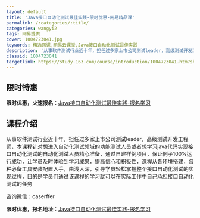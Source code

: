 ```yaml
---
layout: default
title: 'Java接口自动化测试最佳实践-限时优惠-网易精品课'
permalink: /:categories/:title/
categories: wangyi2
tags: 网易提供
cover: 1004723041.jpg
keywords: 精选网课,网易云课堂,Java接口自动化测试最佳实践
description: '从事软件测试行业近十年，担任过多家上市公司测试leader，高级测试开发工程师，本课程针对想进入自动化测试领域的功能测试'
classid: 1004723041
targetlink: https://study.163.com/course/introduction/1004723041.htm?share=1&shareId=1025206652&utm_campaign=share&utm_medium=iphoneShare&utm_source=&utm_u=1025206652
---
```


## 限时特惠

**限时优惠，火速报名**：[Java接口自动化测试最佳实践-报名学习](https://study.163.com/course/introduction/1004723041.htm?share=1&shareId=1025206652&utm_campaign=share&utm_medium=iphoneShare&utm_source=&utm_u=1025206652)

## 课程介绍

从事软件测试行业近十年，担任过多家上市公司测试leader，高级测试开发工程师，本课程针对想进入自动化测试领域的功能测试人员或者想学习java代码实现接口自动化测试的自动化测试人员精心准备，通过自建样例项目，保证例子100%运行成功，让学员及时体验到学习成果，提高信心和积极性，课程从各环境搭建，各种必备工具安装配置入手，由浅入深，引导学员轻松掌握整个接口自动化测试的实现过程，目的是学员们通过该课程的学习就可以在实际工作中自己承担接口自动化测试的任务

咨询微信：caserffer

**限时优惠，报名地址**：[Java接口自动化测试最佳实践-报名学习](https://study.163.com/course/introduction/1004723041.htm?share=1&shareId=1025206652&utm_campaign=share&utm_medium=iphoneShare&utm_source=&utm_u=1025206652)

